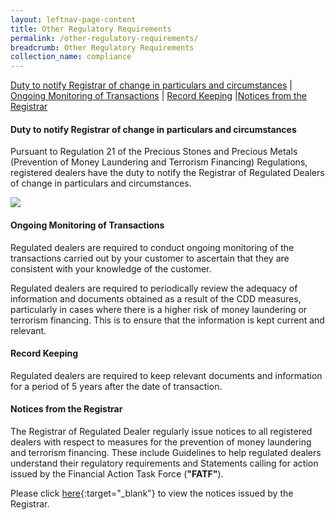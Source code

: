 ```yaml
---
layout: leftnav-page-content
title: Other Regulatory Requirements
permalink: /other-regulatory-requirements/
breadcrumb: Other Regulatory Requirements
collection_name: compliance
---
```


<a href="#Duty to notify Registrar of change in particulars and circumstances">Duty to notify Registrar of change in particulars and circumstances</a> | <a href="#Ongoing Monitoring of Transactions">Ongoing Monitoring of Transactions</a> | <a href="#Record Keeping">Record Keeping</a> |<a href="#Notices from the Registrar">Notices from the Registrar</a>

#### <a id="Duty to notify Registrar of change in particulars and circumstances"></a> Duty to notify Registrar of change in particulars and circumstances

Pursuant to Regulation 21 of the Precious Stones and Precious Metals (Prevention of Money Laundering and Terrorism Financing) Regulations, registered dealers have the duty to notify the Registrar of Regulated Dealers of change in particulars and circumstances.

<a href="/images/Duty to Notify Registrar of Change in Particulars and Circumstances table_20191215.pdf"><img src="/images/Duty to Notify Registrar of Change in Particulars and Circumstances table_20191215.png"></a>

#### <a id="Ongoing Monitoring of Transactions"></a> Ongoing Monitoring of Transactions

Regulated dealers are required to conduct ongoing monitoring of the transactions carried out by your customer to ascertain that they are consistent with your knowledge of the customer.

Regulated dealers are required to periodically review the adequacy of information and documents obtained as a result of the CDD measures, particularly in cases where there is a higher risk of money laundering or terrorism financing. This is to ensure that the information is kept current and relevant.

#### <a id="Record Keeping"></a> Record Keeping

Regulated dealers are required to keep relevant documents and information for a period of 5 years after the date of transaction.

#### <a id="Notices from the Registrar"></a> Notices from the Registrar

The Registrar of Regulated Dealer regularly issue notices to all registered dealers with respect to measures for the prevention of money laundering and terrorism financing. These include Guidelines to help regulated dealers understand their regulatory requirements and Statements calling for action issued by the Financial Action Task Force (**"FATF"**).

Please click [here](/news/notices/){:target="_blank"} to view the notices issued by the Registrar.


